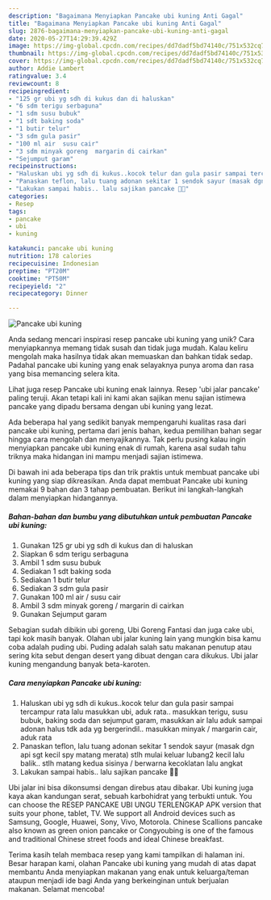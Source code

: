 ```yaml
---
description: "Bagaimana Menyiapkan Pancake ubi kuning Anti Gagal"
title: "Bagaimana Menyiapkan Pancake ubi kuning Anti Gagal"
slug: 2876-bagaimana-menyiapkan-pancake-ubi-kuning-anti-gagal
date: 2020-05-27T14:29:39.429Z
image: https://img-global.cpcdn.com/recipes/dd7dadf5bd74140c/751x532cq70/pancake-ubi-kuning-foto-resep-utama.jpg
thumbnail: https://img-global.cpcdn.com/recipes/dd7dadf5bd74140c/751x532cq70/pancake-ubi-kuning-foto-resep-utama.jpg
cover: https://img-global.cpcdn.com/recipes/dd7dadf5bd74140c/751x532cq70/pancake-ubi-kuning-foto-resep-utama.jpg
author: Addie Lambert
ratingvalue: 3.4
reviewcount: 8
recipeingredient:
- "125 gr ubi yg sdh di kukus dan di haluskan"
- "6 sdm terigu serbaguna"
- "1 sdm susu bubuk"
- "1 sdt baking soda"
- "1 butir telur"
- "3 sdm gula pasir"
- "100 ml air  susu cair"
- "3 sdm minyak goreng  margarin di cairkan"
- "Sejumput garam"
recipeinstructions:
- "Haluskan ubi yg sdh di kukus..kocok telur dan gula pasir sampai tercampur rata lalu masukkan ubi, aduk rata.. masukkan terigu, susu bubuk, baking soda dan sejumput garam, masukkan air lalu aduk sampai adonan halus tdk ada yg bergerindil.. masukkan minyak / margarin cair, aduk rata"
- "Panaskan teflon, lalu tuang adonan sekitar 1 sendok sayur (masak dgn api sgt kecil spy matang merata) stlh mulai keluar lubang2 kecil lalu balik.. stlh matang kedua sisinya / berwarna kecoklatan lalu angkat"
- "Lakukan sampai habis.. lalu sajikan pancake 💖💛"
categories:
- Resep
tags:
- pancake
- ubi
- kuning

katakunci: pancake ubi kuning 
nutrition: 178 calories
recipecuisine: Indonesian
preptime: "PT20M"
cooktime: "PT50M"
recipeyield: "2"
recipecategory: Dinner

---
```



![Pancake ubi kuning](https://img-global.cpcdn.com/recipes/dd7dadf5bd74140c/751x532cq70/pancake-ubi-kuning-foto-resep-utama.jpg)

Anda sedang mencari inspirasi resep pancake ubi kuning yang unik? Cara menyiapkannya memang tidak susah dan tidak juga mudah. Kalau keliru mengolah maka hasilnya tidak akan memuaskan dan bahkan tidak sedap. Padahal pancake ubi kuning yang enak selayaknya punya aroma dan rasa yang bisa memancing selera kita.

Lihat juga resep Pancake ubi kuning enak lainnya. Resep &#39;ubi jalar pancake&#39; paling teruji. Akan tetapi kali ini kami akan sajikan menu sajian istimewa pancake yang dipadu bersama dengan ubi kuning yang lezat.

Ada beberapa hal yang sedikit banyak mempengaruhi kualitas rasa dari pancake ubi kuning, pertama dari jenis bahan, kedua pemilihan bahan segar hingga cara mengolah dan menyajikannya. Tak perlu pusing kalau ingin menyiapkan pancake ubi kuning enak di rumah, karena asal sudah tahu triknya maka hidangan ini mampu menjadi sajian istimewa.


Di bawah ini ada beberapa tips dan trik praktis untuk membuat pancake ubi kuning yang siap dikreasikan. Anda dapat membuat Pancake ubi kuning memakai 9 bahan dan 3 tahap pembuatan. Berikut ini langkah-langkah dalam menyiapkan hidangannya.

<!--inarticleads1-->

##### Bahan-bahan dan bumbu yang dibutuhkan untuk pembuatan Pancake ubi kuning:

1. Gunakan 125 gr ubi yg sdh di kukus dan di haluskan
1. Siapkan 6 sdm terigu serbaguna
1. Ambil 1 sdm susu bubuk
1. Sediakan 1 sdt baking soda
1. Sediakan 1 butir telur
1. Sediakan 3 sdm gula pasir
1. Gunakan 100 ml air / susu cair
1. Ambil 3 sdm minyak goreng / margarin di cairkan
1. Gunakan Sejumput garam


Sebagian sudah dibikin ubi goreng, Ubi Goreng Fantasi dan juga cake ubi, tapi kok masih banyak. Olahan ubi jalar kuning lain yang mungkin bisa kamu coba adalah puding ubi. Puding adalah salah satu makanan penutup atau sering kita sebut dengan desert yang dibuat dengan cara dikukus. Ubi jalar kuning mengandung banyak beta-karoten. 

<!--inarticleads2-->

##### Cara menyiapkan Pancake ubi kuning:

1. Haluskan ubi yg sdh di kukus..kocok telur dan gula pasir sampai tercampur rata lalu masukkan ubi, aduk rata.. masukkan terigu, susu bubuk, baking soda dan sejumput garam, masukkan air lalu aduk sampai adonan halus tdk ada yg bergerindil.. masukkan minyak / margarin cair, aduk rata
1. Panaskan teflon, lalu tuang adonan sekitar 1 sendok sayur (masak dgn api sgt kecil spy matang merata) stlh mulai keluar lubang2 kecil lalu balik.. stlh matang kedua sisinya / berwarna kecoklatan lalu angkat
1. Lakukan sampai habis.. lalu sajikan pancake 💖💛


Ubi jalar ini bisa dikonsumsi dengan direbus atau dibakar. Ubi kuning juga kaya akan kandungan serat, sebuah karbohidrat yang terbukti untuk. You can choose the RESEP PANCAKE UBI UNGU TERLENGKAP APK version that suits your phone, tablet, TV. We support all Android devices such as Samsung, Google, Huawei, Sony, Vivo, Motorola. Chinese Scallions pancake also known as green onion pancake or Congyoubing is one of the famous and traditional Chinese street foods and ideal Chinese breakfast. 

Terima kasih telah membaca resep yang kami tampilkan di halaman ini. Besar harapan kami, olahan Pancake ubi kuning yang mudah di atas dapat membantu Anda menyiapkan makanan yang enak untuk keluarga/teman ataupun menjadi ide bagi Anda yang berkeinginan untuk berjualan makanan. Selamat mencoba!
